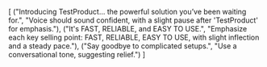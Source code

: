 [
  ("Introducing TestProduct... the powerful solution you’ve been waiting for.", "Voice should sound confident, with a slight pause after 'TestProduct' for emphasis."),
  ("It's FAST, RELIABLE, and EASY TO USE.", "Emphasize each key selling point: FAST, RELIABLE, EASY TO USE, with slight inflection and a steady pace."),
  ("Say goodbye to complicated setups.", "Use a conversational tone, suggesting relief.")
]